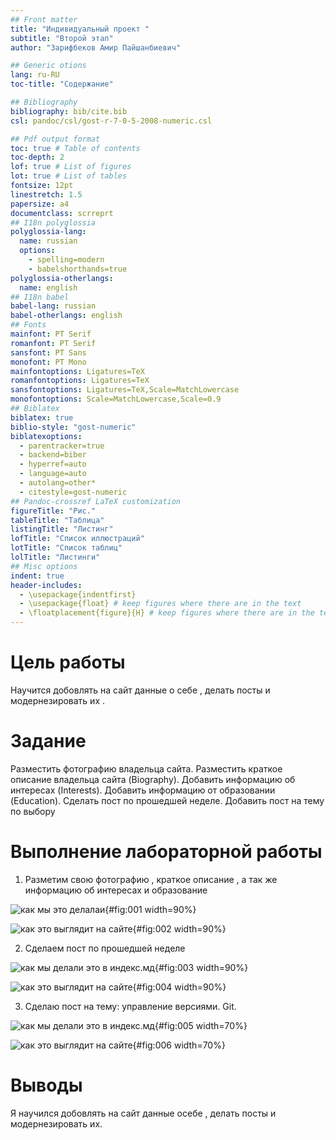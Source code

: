 ```yaml
---
## Front matter
title: "Индивидуальный проект "
subtitle: "Второй этап"
author: "Зарифбеков Амир Пайшанбиевич"

## Generic otions
lang: ru-RU
toc-title: "Содержание"

## Bibliography
bibliography: bib/cite.bib
csl: pandoc/csl/gost-r-7-0-5-2008-numeric.csl

## Pdf output format
toc: true # Table of contents
toc-depth: 2
lof: true # List of figures
lot: true # List of tables
fontsize: 12pt
linestretch: 1.5
papersize: a4
documentclass: scrreprt
## I18n polyglossia
polyglossia-lang:
  name: russian
  options:
	- spelling=modern
	- babelshorthands=true
polyglossia-otherlangs:
  name: english
## I18n babel
babel-lang: russian
babel-otherlangs: english
## Fonts
mainfont: PT Serif
romanfont: PT Serif
sansfont: PT Sans
monofont: PT Mono
mainfontoptions: Ligatures=TeX
romanfontoptions: Ligatures=TeX
sansfontoptions: Ligatures=TeX,Scale=MatchLowercase
monofontoptions: Scale=MatchLowercase,Scale=0.9
## Biblatex
biblatex: true
biblio-style: "gost-numeric"
biblatexoptions:
  - parentracker=true
  - backend=biber
  - hyperref=auto
  - language=auto
  - autolang=other*
  - citestyle=gost-numeric
## Pandoc-crossref LaTeX customization
figureTitle: "Рис."
tableTitle: "Таблица"
listingTitle: "Листинг"
lofTitle: "Список иллюстраций"
lotTitle: "Список таблиц"
lolTitle: "Листинги"
## Misc options
indent: true
header-includes:
  - \usepackage{indentfirst}
  - \usepackage{float} # keep figures where there are in the text
  - \floatplacement{figure}{H} # keep figures where there are in the text
---
```


# Цель работы

Научится добовлять на сайт данные о себе , делать посты и модернезировать их . 

# Задание

Разместить фотографию владельца сайта. Разместить краткое описание владельца сайта (Biography).
Добавить информацию об интересах (Interests).  Добавить информацию от образовании (Education).
Сделать пост по прошедшей неделе. Добавить пост на тему по выбору

# Выполнение лабораторной работы

1. Разметим  свою фотографию , краткое описание , а так же информацию об интересах и образование

![как мы это делалаи ](image/1.png){#fig:001 width=90%}

![как это выглядит на сайте](image/2.png){#fig:002 width=90%}

2. Сделаем пост по прошедшей неделе 

![как мы делали это в индекс.мд](image/3.png){#fig:003 width=90%}

![как это выглядит на сайте](image/4.png){#fig:004 width=90%}

3. Сделаю пост на тему: управление версиями. Git.

![как мы делали это в индекс.мд](image/5.png){#fig:005 width=70%}

![как это выглядит на сайте](image/6.png){#fig:006 width=70%}

# Выводы

 Я научился добовлять на сайт данные осебе , делать посты и модернезировать их.
